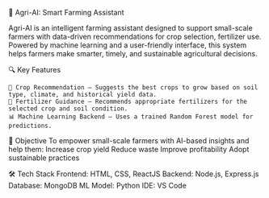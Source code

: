 🌾 Agri-AI: Smart Farming Assistant

Agri-AI is an intelligent farming assistant designed to support small-scale farmers with data-driven recommendations for crop selection, fertilizer use. Powered by machine learning and a user-friendly interface, this system helps farmers make smarter, timely, and sustainable agricultural decisions.

🔍 Key Features

    🌱 Crop Recommendation – Suggests the best crops to grow based on soil type, climate, and historical yield data.
    💊 Fertilizer Guidance – Recommends appropriate fertilizers for the selected crop and soil condition.
    📊 Machine Learning Backend – Uses a trained Random Forest model for predictions.

🎯 Objective
To empower small-scale farmers with AI-based insights and help them:
    Increase crop yield
    Reduce waste
    Improve profitability
    Adopt sustainable practices

🛠️ Tech Stack
    Frontend: HTML, CSS, ReactJS
    Backend: Node.js, Express.js
    Database: MongoDB
    ML Model: Python
    IDE: VS Code

